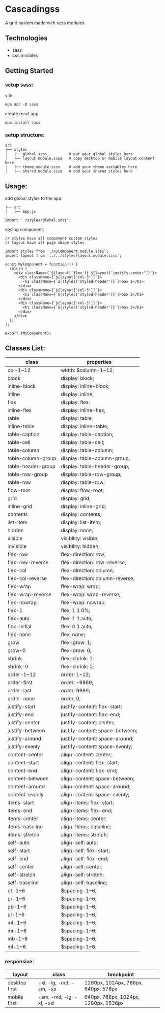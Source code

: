 # Cascadingss

A grid system made with scss modules.

## Technologies
* sass
* css modules

## Getting Started
### setup sass:
vite
```
npm add -D sass
```
create react app
```
npm install sass
```
### setup structure:
```
src
├── styles
│   ├── global.scss          # put your global styles here
│   ├── layout.module.scss   # copy desktop or mobile layout content here
│   ├── theme.module.scss    # add your theme variables here
│   ├── shared.module.scss   # add your shared styles here
```

## Usage:
add global styles to the app:
```
├── src
│   ├── App.js

import './styles/global.scss';
```

styling component:
```
// styles have all component custom styles
// layout have all page shape styles

import styles from './myComponent.module.scss';
import layout from '../../styles/layout.module.scss';

const MyComponent = function () {
  return (
    <div className={`${layout['flex']} ${layout['justify-center']}`}>
      <div className={`${layout['col-3']}`}>
        <h1 className={`${styles['styled-header']}`}>box 1</h1>
      </div>
      <div className={`${layout['col-3']}`}>
        <h1 className={`${styles['styled-header']}`}>box 2</h1>
      </div>
      <div className={`${layout['col-3']}`}>
        <h1 className={`${styles['styled-header']}`}>box 3</h1>
      </div>
    </div>
  );
};

export {MyComponent};
```

## Classes List:
| class | properties |
|-------|------------|
| col-1~12 | width: $column-1~12;|
| block | display: block;|
| inline-block | display: inline-block;|
| inline | display: inline;|
| flex | display: flex;|
| inline-flex | display: inline-flex;|
| table | display: table;|
| inline-table | display: inline-table;|
| table-caption | display: table-caption;|
| table-cell | display: table-cell;|
| table-column | display: table-column;|
| table-column-group | display: table-column-group;|
| table-header-group | display: table-header-group;|
| table-row-group | display: table-row-group;|
| table-row | display: table-row;|
| flow-root | display: flow-root;|
| grid | display: grid;|
| inline-grid | display: inline-grid;|
| contents | display: contents;|
| list-item | display: list-item;|
| hidden | display: none;|
| visible | visibility: visible;|
| invisible | visibility: hidden;|
| flex-row | flex-direction: row;|
| flex-row-reverse | flex-direction: row-reverse;|
| flex-col | flex-direction: column;|
| flex-col-reverse | flex-direction: column-reverse;|
| flex-wrap | flex-wrap: wrap;|
| flex-wrap-reverse | flex-wrap: wrap-reverse;|
| flex-nowrap | flex-wrap: nowrap;|
| flex-1  | flex: 1 1 0%;|
| flex-auto | flex: 1 1 auto;|
| flex-initial | flex: 0 1 auto;|
| flex-none | flex: none;|
| grow | flex-grow: 1;|
| grow-0 | flex-grow: 0;|
| shrink | flex-shrink: 1;|
| shrink-0 | flex-shrink: 0;|
| order-1~12 | order: 1~12;|
| order-first | order: -9999;|
| order-last | order: 9999;|
| order-none | order: 0;|
| justify-start | justify-content: flex-start;|
| justify-end | justify-content: flex-end;|
| justify-center | justify-content: center;|
| justify-between | justify-content: space-between;|
| justify-around | justify-content: space-around;|
| justify-evenly | justify-content: space-evenly;|
| content-center | align-content: center;|
| content-start | align-content: flex-start;|
| content-end | align-content: flex-end;|
| content-between | align-content: space-between;|
| content-around | align-content: space-around;|
| content-evenly | align-content: space-evenly;|
| items-start | align-items: flex-start;|
| items-end | align-items: flex-end;|
| items-center | align-items: center;|
| items-baseline | align-items: baseline;|
| items-stretch | align-items: stretch;|
| self-auto | align-self: auto;|
| self-start | align-self: flex-start;|
| self-end | align-self: flex-end;|
| self-center | align-self: center;|
| self-stretch | align-self: stretch;|
| self-baseline | align-self: baseline;|
| pt-1~6 | $spacing-1~6;|
| pr-1~6 | $spacing-1~6;|
| pb-1~6 | $spacing-1~6;|
| pl-1~6 | $spacing-1~6;|
| mt-1~6 | $spacing-1~6;|
| mr-1~6 | $spacing-1~6;|
| mb-1~6 | $spacing-1~6;|
| ml-1~6 | $spacing-1~6;|

### responsive:
| layout | class | breakpoint |
|------|------|-------|
desktop first | -xl, -lg, -md, -sm, -xs| 1280px, 1024px, 768px, 640px, 576px|
mobile first | -sm, -md, -lg, -xl, -xxl| 640px, 768px, 1024px, 1280px, 1536px|
